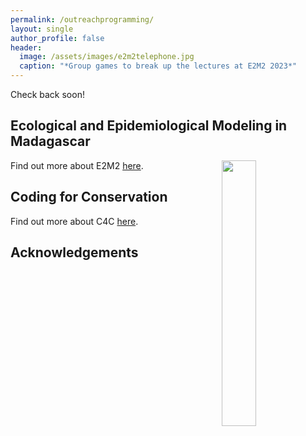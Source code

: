 ```yaml
---
permalink: /outreachprogramming/
layout: single
author_profile: false
header:
  image: /assets/images/e2m2telephone.jpg
  caption: "*Group games to break up the lectures at E2M2 2023*"
---
```


Check back soon!

## Ecological and Epidemiological Modeling in Madagascar


<img align="right" width="33%" margin-left="20px" src="/assets/images/aboutme1.jpg">


Find out more about E2M2 [here](https://e2m2.org/).


## Coding for Conservation

Find out more about C4C [here](https://coding4conservation.org/).

## Acknowledgements